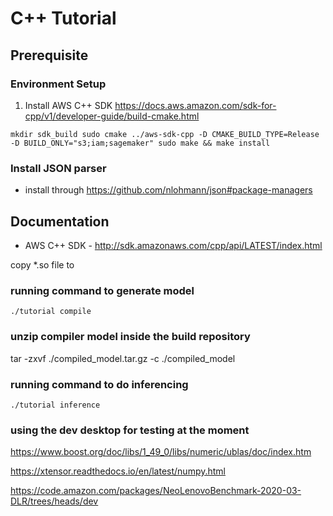 
# C++ Tutorial

## Prerequisite

### Environment Setup

1. Install AWS C++ SDK https://docs.aws.amazon.com/sdk-for-cpp/v1/developer-guide/build-cmake.html

`
mkdir sdk_build
sudo cmake ../aws-sdk-cpp -D CMAKE_BUILD_TYPE=Release -D BUILD_ONLY="s3;iam;sagemaker"
sudo make && make install
`

### Install JSON parser

* install through https://github.com/nlohmann/json#package-managers

## Documentation

* AWS C++ SDK - http://sdk.amazonaws.com/cpp/api/LATEST/index.html


copy *.so file to


### running command to generate model
`./tutorial compile`

### unzip compiler model inside the build repository
tar -zxvf ./compiled_model.tar.gz -c ./compiled_model

### running command to do inferencing
`./tutorial inference`


### using the dev desktop for testing at the moment

<!-- image process alternative  -->
<!-- numpy alternative -->
https://www.boost.org/doc/libs/1_49_0/libs/numeric/ublas/doc/index.htm

https://xtensor.readthedocs.io/en/latest/numpy.html

https://code.amazon.com/packages/NeoLenovoBenchmark-2020-03-DLR/trees/heads/dev